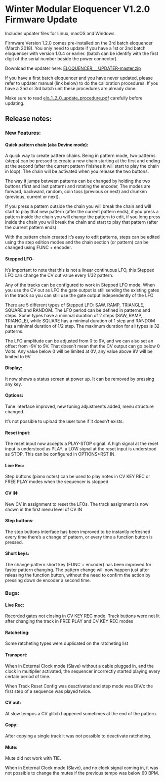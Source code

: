 ﻿# Winter Modular Eloquencer V1.2.0 Firmware Update

Includes updater files for Linux, macOS and Windows.

Firmware Version 1.2.0 comes pre-installed on the 3rd batch eloquencer (March 2018). You only need to update if you have a 1st or 2nd batch eloquencer with version 1.0.4 or earlier. (batch can be identify with the first digit of the serial number beside the power connector).


Download the updater here: [ELOQUENCER___UPDATER-master.zip](https://github.com/enoughframes/ELOQUENCER___UPDATER/archive/master.zip)

If you have a first batch eloquencer and you have never updated, please refer to updater manual (link below) to do the calibration procedures. If you have a 2nd or 3rd batch unit these procedures are already done.

Make sure to read [elo_1_2_0_update_procedure.pdf](https://github.com/enoughframes/ELOQUENCER___UPDATER/blob/master/elo_1_2_0_update_procedure.pdf) carefully before updating.

## Release notes:
### New Features:
#### Quick pattern chain (aka Devine mode):
A quick way to create pattern chains. Being in pattern mode, two patterns (steps) can be pressed to create a new chain starting at the first and ending at the second (after the current pattern finishes it will start to play the chain in loop). The chain will be activated when you release the two buttons.

The way it jumps between patterns can be changed by holding the two buttons (first and last pattern) and rotating the encoder, The modes are forward, backward, random, coin toss (previous or next) and drunken (previous, current or next).

If you press a pattern outside the chain you will break the chain and will start to play that new pattern (after the current pattern ends), if you press a pattern inside the chain you will change the pattern to edit, if you long press inside the chain you will break the chain and start to play that pattern (after the current pattern ends).

With the pattern chain created it’s easy to edit patterns, steps can be edited using the step edition modes and the chain section (or pattern) can be changed using FUNC + encoder.


#### Stepped LFO:
It’s important to note that this is not a linear continuous LFO, this Stepped LFO can change the CV out value every 1/32 pattern.

Any of the tracks can be configured to work in Stepped LFO mode. When you use the CV out as LFO the gate output is still sending the existing gates in the track so you can still use the gate output independently of the LFO

There are 5 different types of Stepped LFO: SAW, RAMP, TRIANGLE, SQUARE and RANDOM. The LFO period can be defined in patterns and steps. Some types have a minimal duration of 2 steps (SAW, RAMP, TRIANGLE), while SQUARE has a minimal duration of 1 step and RANDOM has a minimal duration of 1/2 step. The maximum duration for all types is 32 patterns.

The LFO amplitude can be adjusted from 0 to 9V, and we can also set an offset from -9V to 9V. That doesn’t mean that the CV output can go below 0 Volts. Any value below 0 will be limited at 0V, any value above 9V will be limited to 9V.

#### Display:
It now shows a status screen at power up. It can be removed by pressing any key.


#### Options:
Tune interface improved, new tuning adjustments added, menu structure changed.

It’s not possible to upload the user tune if it doesn’t exists.


#### Reset input:
The reset input now accepts a PLAY-STOP signal. A high signal at the reset input is understood as PLAY, a LOW signal at the reset input is understood as STOP. This can be configured in OPTIONS>RST IN.


#### Live Rec:
Step buttons (piano notes) can be used to play notes in CV KEY REC or FREE PLAY modes when the sequencer is stopped.

#### CV IN:
New CV in assignment to reset the LFOs.
The track assignment is now shown in the first menu level of CV IN

#### Step buttons:
The step buttons interface has been improved to be instantly refreshed every time there’s a change of pattern, or every time a function button is pressed.

#### Short keys:
The change pattern short key (FUNC + encoder) has been improved for faster pattern changing.
The pattern change will now happen just after releasing the function button, without the need to confirm the action by pressing down de encoder a second time.


### Bugs:
#### Live Rec:
Recorded gates not closing in CV KEY REC mode.
Track buttons were not lit after changing the track in FREE PLAY and CV KEY REC modes


#### Ratcheting:
Some ratcheting types were duplicated on the ratcheting list


#### Transport:
When in External Clock mode (Slave) without a cable plugged in, and the clock in multiplier activated, the sequencer incorrectly started playing every certain period of time.

When Track Reset Config was deactivated and step mode was DIV/x the first step of a sequence was played twice.


#### CV out:
At slow tempos a CV glitch happened sometimes at the end of the pattern.


#### Copy:
After copying a single track it was not possible to deactivate ratcheting.


#### Mute:
Mute did not work with TIE.

When in External Clock mode (Slave), and no clock signal coming in, it was not possible to change the mutes if the previous tempo was below 60 BPM.


